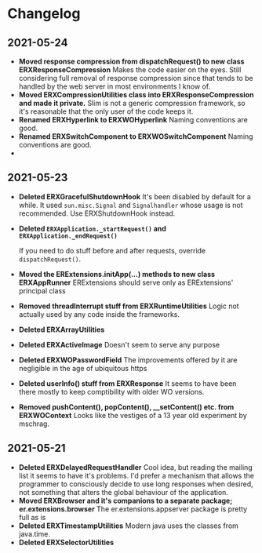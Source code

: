 # Changelog

## 2021-05-24

- **Moved response compression from dispatchRequest() to new class ERXResponseCompression**
  Makes the code easier on the eyes. Still considering full removal of response compression since that tends to be handled by the web server in most environments I know of. 
- **Moved ERXCompressionUtilities class into ERXResponseCompression and made it private.**
  Slim is not a generic compression framework, so it's reasonable that the only user of the code keeps it.
- **Renamed ERXHyperlink to ERXWOHyperlink**
  Naming conventions are good.
- **Renamed ERXSwitchComponent to ERXWOSwitchComponent**
  Naming conventions are good.
- 

## 2021-05-23

- **Deleted ERXGracefulShutdownHook**
  It's been disabled by default for a while. It used `sun.misc.Signal` and `Signalhandler` whose usage is not recommended. Use ERXShutdownHook instead.

- **Deleted `ERXApplication._startRequest()` and `ERXApplication._endRequest()`**

  If you need to do stuff before and after requests, override `dispatchRequest()`.

- **Moved the ERExtensions.initApp(...) methods to new class ERXAppRunner**
  ERExtensions should serve only as ERExtensions' principal class

- **Removed threadInterrupt stuff from ERXRuntimeUtilities**
  Logic not actually used by any code inside the frameworks.

- **Deleted ERXArrayUtilities**

- **Deleted ERXActiveImage**
  Doesn't seem to serve any purpose

- **Deleted ERXWOPasswordField**
  The improvements offered by it are negligible in the age of ubiquitous https

- **Deleted userInfo() stuff from ERXResponse**
  It seems to have been there mostly to keep comptibility with older WO versions.

- **Removed pushContent(), popContent(), __setContent() etc. from ERXWOContext**
  Looks like the vestiges of a 13 year old experiment by mschrag.

## 2021-05-21

- **Deleted ERXDelayedRequestHandler**
  Cool idea, but reading the mailing list it seems to have it's problems. I'd prefer a mechanism that allows the programmer to consciously decide to use long responses when desired, not something that alters the global behaviour of the application.
- **Moved ERXBrowser and it's companions to a separate package; er.extensions.browser**
  The er.extensions.appserver package is pretty full as is
- **Deleted ERXTimestampUtilities**
  Modern java uses the classes from java.time.
- **Deleted ERXSelectorUtilities**
